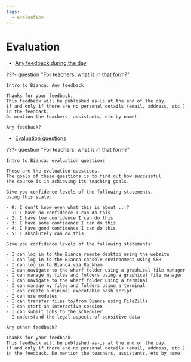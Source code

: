 ```yaml
---
tags:
  - evaluation
---
```


# Evaluation

- [Any feedback during the day](https://docs.google.com/forms/d/e/1FAIpQLSfClfgYhxa8ldsC41HhvLBNBRgHx_7XKJhvkErQJdX883pvfA/viewform?usp=header)

???- question "For teachers: what is in that form?"

    Intro to Bianca: Any feedback

    Thanks for your feedback.
    This feedback will be published as-is at the end of the day,
    if and only if there are no personal details (email, address, etc.)
    in the feedback.
    Do mention the teachers, assistants, etc by name!

    Any feedback?

- [Evaluation questions](https://docs.google.com/forms/d/e/1FAIpQLSftATscL9Aos9M1ho_uvuDRp2qD-6m4PMtEq07m7xIIA1UOSw/viewform?usp=header)

???- question "For teachers: what is in that form?"

    Intro to Bianca: evaluation questions

    These are the evaluation questions.
    The goals of these questions is to find out how successful
    the course is in achieving its teaching goals.

    Give you confidence levels of the following statements,
    using this scale:

    - 0: I don't know even what this is about ...?
    - 1: I have no confidence I can do this
    - 2: I have low confidence I can do this
    - 3: I have some confidence I can do this
    - 4: I have good confidence I can do this
    - 5: I absolutely can do this!

    Give you confidence levels of the following statements:

    - I can log in to the Bianca remote desktop using the website
    - I can log in to the Bianca console environment using SSH
    - I can log in to Bianca via Rackham
    - I can navigate to the wharf folder using a graphical file manager
    - I can manage my files and folders using a graphical file manager
    - I can navigate to the wharf folder using a terminal
    - I can manage my files and folders using a terminal
    - I can create a minimal executable bash script
    - I can use modules
    - I can transfer files to/from Bianca using FileZilla
    - I can start an interactive session
    - I can submit jobs to the scheduler
    - I understand the legal aspects of sensitive data

    Any other feedback?

    Thanks for your feedback.
    This feedback will be published as-is at the end of the day,
    if and only if there are no personal details (email, address, etc.)
    in the feedback. Do mention the teachers, assistants, etc by name!
